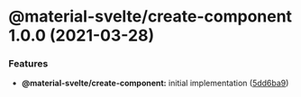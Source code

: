 # @material-svelte/create-component 1.0.0 (2021-03-28)


### Features

* **@material-svelte/create-component:** initial implementation ([5dd6ba9](https://github.com/material-svelte/material-svelte/commit/5dd6ba9f9eef67322fd0f8066aa2744852ab99c1))
